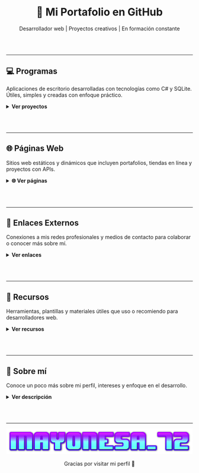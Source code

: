 <h1 align="center">🚀 Mi Portafolio en GitHub</h1>
<p align="center">Desarrollador web | Proyectos creativos | En formación constante</p>

<br><br>


---


## 💻 Programas  
Aplicaciones de escritorio desarrolladas con tecnologías como C# y SQLite. Útiles, simples y creadas con enfoque práctico.

<details>
  <summary><strong>Ver proyectos</strong></summary>

  - 📥 <a href="https://github.com/Mayonesa7272/CleanRush" target="_blank">CleanRush</a>
</details>

<br><br>


---


## 🌐 Páginas Web  
Sitios web estáticos y dinámicos que incluyen portafolios, tiendas en línea y proyectos con APIs.

<details>
  <summary><strong>🌐 Ver páginas</strong></summary>
  
  ### 📥 Descarga de archivos

  | Sitio | Descripción |
  |-------|-------------|
  | [Idope](https://idope.se/) | Buscador de torrents minimalista y sin publicidad molesta. |
  | [Nyaa](https://nyaa.si/) | Especializado en contenido asiático como anime y manga. |
  | [Internet Archive](https://archive.org/) | Biblioteca digital con libros, películas, música y software antiguo. |

  ### 🌦️ Clima y datos meteorológicos

  | Sitio | Descripción |
  |-------|-------------|
  | [Weather.com](https://weather.com) | Portal global del clima con pronósticos detallados. |
  | [Windy](https://www.windy.com) | Mapas interactivos en tiempo real de viento, lluvia y más. |
  | [Meteoblue](https://www.meteoblue.com) | Herramienta profesional con gráficos climáticos y predicción precisa. |

  ### 🛒 Tiendas y comercio

  | Sitio | Descripción |
  |-------|-------------|
  | [Tienda Online 1](https://proyecto-tienda.github.io) | Tienda con catálogo interactivo y simulación de carrito. |
  | [Demo Shop](https://demoshop.github.io) | Página responsiva con filtros de productos. |
  | [Mini Store](https://ministore.github.io) | Tienda básica con productos destacados y contacto. |

</details>

<br><br>


---


## 🔗 Enlaces Externos  
Conexiones a mis redes profesionales y medios de contacto para colaborar o conocer más sobre mí.

<details>
  <summary><strong>Ver enlaces</strong></summary>

  - [GitHub](https://github.com/tuusuario)
  - [LinkedIn](https://linkedin.com/in/tuusuario)
  - [Correo](mailto:tuemail@ejemplo.com)
</details>

<br><br>


---


## 📁 Recursos  
Herramientas, plantillas y materiales útiles que uso o recomiendo para desarrolladores web.

<details>
  <summary><strong>Ver recursos</strong></summary>

  - Plantillas HTML gratuitas  
  - Bibliotecas de iconos  
  - Cursos y tutoriales online
</details>

<br><br>


---


## 📜 Sobre mí  
Conoce un poco más sobre mi perfil, intereses y enfoque en el desarrollo.

<details>
  <summary><strong>Ver descripción</strong></summary>

  Soy un apasionado del desarrollo web y la programación creativa. Me encanta crear soluciones útiles y aprender nuevas tecnologías. Siempre buscando colaborar en proyectos interesantes.
</details>

<br><br>


---


<p align="center">
  <img src="https://github.com/Mayonesa7272/Principal/blob/4e88cd53b4b455868e62b7585c2e703674003102/Source/cooltext471920183441659.png" />
</p>

<p align="center">Gracias por visitar mi perfil 🙌</p>
